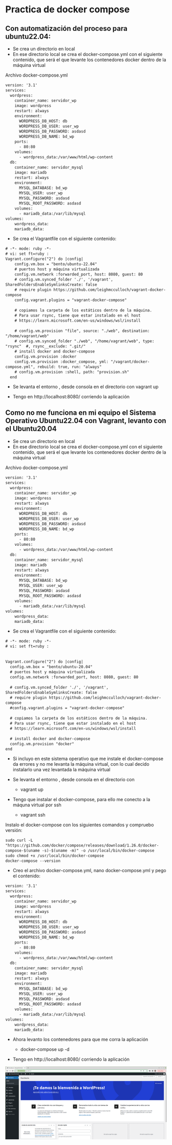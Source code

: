 # Practica de docker compose
## Con automatización del proceso para ubuntu22.04:
* Se crea un directorio en local
* En ese directorio local se crea el docker-compose.yml con el siguiente contenido, que será el que levante los contenedores docker
dentro de la máquina virtual

Archivo docker-compose.yml
```
version: '3.1'
services:
  wordpress:
    container_name: servidor_wp
    image: wordpress
    restart: always
    environment:
      WORDPRESS_DB_HOST: db
      WORDPRESS_DB_USER: user_wp
      WORDPRESS_DB_PASSWORD: asdasd
      WORDPRESS_DB_NAME: bd_wp
    ports:
      - 80:80
    volumes:
      - wordpress_data:/var/www/html/wp-content
  db:
    container_name: servidor_mysql
    image: mariadb
    restart: always
    environment:
      MYSQL_DATABASE: bd_wp
      MYSQL_USER: user_wp
      MYSQL_PASSWORD: asdasd
      MYSQL_ROOT_PASSWORD: asdasd
    volumes:
      - mariadb_data:/var/lib/mysql
volumes:
    wordpress_data:
    mariadb_data:
```

* Se crea el Vagrantfile con el siguiente contenido:
```
# -*- mode: ruby -*-
# vi: set ft=ruby :
Vagrant.configure("2") do |config|
    config.vm.box = "bento/ubuntu-22.04"
    # puertos host y máquina virtualizada
    config.vm.network :forwarded_port, host: 8080, guest: 80
    # config.vm.synced_folder './', '/vagrant', SharedFoldersEnableSymlinksCreate: false
    # require plugin https://github.com/leighmcculloch/vagrant-docker-compose
    config.vagrant.plugins = "vagrant-docker-compose"
    
    # copiamos la carpeta de los estáticos dentro de la máquina. 
    # Para usar rsync, tiene que estar instalado en el host
    # https://learn.microsoft.com/en-us/windows/wsl/install

    # config.vm.provision "file", source: "./web", destination: "/home/vagrant/web"
    # config.vm.synced_folder "./web", "/home/vagrant/web", type: "rsync"  #, rsync__exclude: ".git/"
    # install docker and docker-compose
    config.vm.provision :docker
    config.vm.provision :docker_compose, yml: "/vagrant/docker-compose.yml", rebuild: true, run: "always"
    # config.vm.provision :shell, path: "provision.sh"  
  end
```
* Se levanta el entorno , desde consola en el directorio con 
vagrant up

* Tengo en http://localhost:8080/ corriendo la aplicación


## Como no me funciona en mi equipo el Sistema Operativo Ubuntu22.04 con Vagrant, levanto con el Ubuntu20.04

* Se crea un directorio en local
* En ese directorio local se crea el docker-compose.yml con el siguiente contenido, que será el que levante los contenedores docker
dentro de la máquina virtual

Archivo docker-compose.yml
```
version: '3.1'
services:
  wordpress:
    container_name: servidor_wp
    image: wordpress
    restart: always
    environment:
      WORDPRESS_DB_HOST: db
      WORDPRESS_DB_USER: user_wp
      WORDPRESS_DB_PASSWORD: asdasd
      WORDPRESS_DB_NAME: bd_wp
    ports:
      - 80:80
    volumes:
      - wordpress_data:/var/www/html/wp-content
  db:
    container_name: servidor_mysql
    image: mariadb
    restart: always
    environment:
      MYSQL_DATABASE: bd_wp
      MYSQL_USER: user_wp
      MYSQL_PASSWORD: asdasd
      MYSQL_ROOT_PASSWORD: asdasd
    volumes:
      - mariadb_data:/var/lib/mysql
volumes:
    wordpress_data:
    mariadb_data:
```

* Se crea el Vagrantfile con el siguiente contenido:
```
# -*- mode: ruby -*-
# vi: set ft=ruby :


Vagrant.configure("2") do |config|
  config.vm.box = "bento/ubuntu-20.04"
  # puertos host y máquina virtualizada
  config.vm.network :forwarded_port, host: 8080, guest: 80
  
  # config.vm.synced_folder './', '/vagrant', SharedFoldersEnableSymlinksCreate: false
  # require plugin https://github.com/leighmcculloch/vagrant-docker-compose
  #config.vagrant.plugins = "vagrant-docker-compose"
  
  # copiamos la carpeta de los estáticos dentro de la máquina. 
  # Para usar rsync, tiene que estar instalado en el host
  # https://learn.microsoft.com/en-us/windows/wsl/install

  # install docker and docker-compose
  config.vm.provision "docker"
end
```
* Si incluyo en este sistema operativo que me instale el docker-compose da errores y no me levanta la máquina virtual, con lo cual decido instalarlo
una vez levantada la máquina virtual

* Se levanta el entorno , desde consola en el directorio con 
  - vagrant up

* Tengo que instalar el docker-compose, para ello me conecto a la máquna virtual por ssh
  - vagrant ssh

Instalo el docker-compose con los siguientes comandos y compruebo versión:
```
sudo curl -L "https://github.com/docker/compose/releases/download/1.26.0/docker-compose-$(uname -s)-$(uname -m)" -o /usr/local/bin/docker-compose
sudo chmod +x /usr/local/bin/docker-compose
docker-compose --version
```
* Creo el archivo docker-compose.yml, 
nano docker-compose.yml y pego el contenido:
```
version: '3.1'
services:
  wordpress:
    container_name: servidor_wp
    image: wordpress
    restart: always
    environment:
      WORDPRESS_DB_HOST: db
      WORDPRESS_DB_USER: user_wp
      WORDPRESS_DB_PASSWORD: asdasd
      WORDPRESS_DB_NAME: bd_wp
    ports:
      - 80:80
    volumes:
      - wordpress_data:/var/www/html/wp-content
  db:
    container_name: servidor_mysql
    image: mariadb
    restart: always
    environment:
      MYSQL_DATABASE: bd_wp
      MYSQL_USER: user_wp
      MYSQL_PASSWORD: asdasd
      MYSQL_ROOT_PASSWORD: asdasd
    volumes:
      - mariadb_data:/var/lib/mysql
volumes:
    wordpress_data:
    mariadb_data:
```
* Ahora levanto los contenedores para que me corra la aplicación
  - docker-compose up -d

* Tengo en http://localhost:8080/ corriendo la aplicación

![Imagen1](https://github.com/manuelcofrades/dockerCompose/blob/main/wordpress.png)

